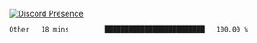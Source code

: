 [![Discord Presence](https://lanyard.cnrad.dev/api/689805100331696149)](https://discord.com/users/689805100331696149)

<!--START_SECTION:waka-->

```txt
Other   18 mins         █████████████████████████   100.00 %
```

<!--END_SECTION:waka-->
<img src="https://hit.yhype.me/github/profile?user_id=53441990" alt="">
